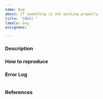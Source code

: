 ```yaml
---
name: Bug
about: If something is not working properly
title: "[BUG] "
labels: bug
assignees: ''

---
```


<!-- If you don't need any of these sections, just remove them... -->

### Description
<!-- Give a detailed description of what is wrong -->


### How to reproduce
<!-- A detailed step by step guide how the error can be 
reproduced really helps fixing it. -->


### Error Log 
<!-- If the console contains some information that could 
help identifying the problem paste them in the next empty line --> 
```

```

### References
<!-- If this affects other issues/pull requests/or specific code, reference it:
#2 - A recent issue or Pull request
Issue or pr from different repo
A commit
A specific line in code
-->


<!-- Final checklist:

Please make sure that your error hasn't already been reported.
The issues page has a nice search and filter function for that.

-->
